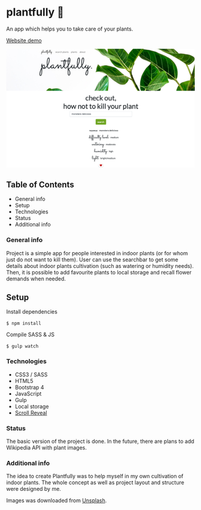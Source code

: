 # plantfully 🌱
An app which helps you to take care of your plants.

[Website demo](https://agatapst.github.io/plantfully/)

![Website screenshot](./images/screenshot.png)

## Table of Contents
- General info
- Setup
- Technologies
- Status
- Additional info

### General info
Project is a simple app for people interested in indoor plants (or for whom just do not want to kill them). User can use the searchbar to get some details about indoor plants cultivation (such as watering or humidity needs). Then, it is possible to add favourite plants to local storage and recall flower demands when needed.

## Setup
Install dependencies

    $ npm install

Compile SASS & JS

    $ gulp watch

### Technologies
- CSS3 / SASS
- HTML5
- Bootstrap 4
- JavaScript
- Gulp 
- Local storage
- [Scroll Reveal](https://scrollrevealjs.org)

### Status
The basic version of the project is done. In the future, there are plans to add Wikipedia API with plant images.

### Additional info
The idea to create Plantfully was to help myself in my own cultivation of indoor plants. The whole concept as well as project layout and structure were designed by me.

Images was downloaded from [Unsplash](https://unsplashed.com).

